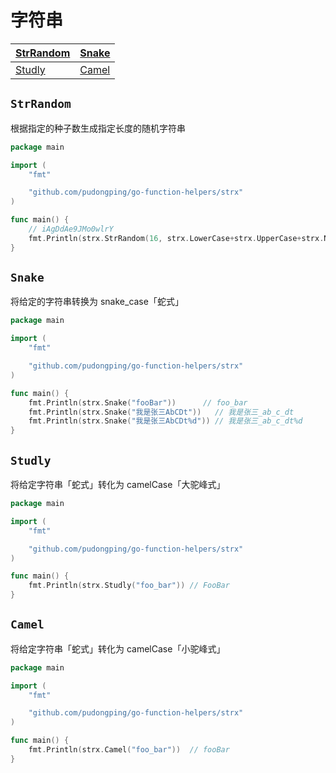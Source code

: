 # 字符串

[StrRandom](#method-StrRandom) | [Snake](#method-Snake) 
--- | ---
[Studly](#method-Studly) | [Camel](#method-Camel)

## `StrRandom`
<a name="method-StrRandom"></a>

根据指定的种子数生成指定长度的随机字符串

```go
package main

import (
	"fmt"

	"github.com/pudongping/go-function-helpers/strx"
)

func main() {
	// iAgDdAe9JMo0wlrY
	fmt.Println(strx.StrRandom(16, strx.LowerCase+strx.UpperCase+strx.Numeric))
}
```

## `Snake`
<a name="method-Snake"></a>

将给定的字符串转换为 snake_case「蛇式」

```go
package main

import (
	"fmt"

	"github.com/pudongping/go-function-helpers/strx"
)

func main() {
	fmt.Println(strx.Snake("fooBar"))      // foo_bar
	fmt.Println(strx.Snake("我是张三AbCDt"))   // 我是张三_ab_c_dt
	fmt.Println(strx.Snake("我是张三AbCDt%d")) // 我是张三_ab_c_dt%d
}
```

## `Studly`
<a name="method-Studly"></a>

将给定字符串「蛇式」转化为 camelCase「大驼峰式」

```go
package main

import (
	"fmt"

	"github.com/pudongping/go-function-helpers/strx"
)

func main() {
	fmt.Println(strx.Studly("foo_bar")) // FooBar
}
```

## `Camel`
<a name="method-Studly"></a>

将给定字符串「蛇式」转化为 camelCase「小驼峰式」

```go
package main

import (
	"fmt"

	"github.com/pudongping/go-function-helpers/strx"
)

func main() {
	fmt.Println(strx.Camel("foo_bar"))  // fooBar
}
```
